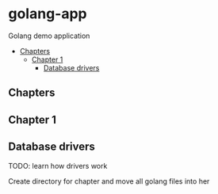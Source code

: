 # golang-app

Golang demo application


- [Chapters](#chapters)
  - [Chapter 1](#chapter-1)
    - [Database drivers](#database-drivers)
## Chapters


## Chapter 1

## Database drivers

TODO: learn how drivers work

Create directory for chapter and move all golang files into her
